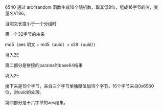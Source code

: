 6540 通过 arc4random 函数生成16个随机数，取其低8位，组成16字节的IV，变量名V186。



当明文长度小于一个分组时

第一个32字节的由来

md5（aes 明文 + md5（uuid）+ x29（uuid））

填入2E

第二部分是拼接的params的base64结果

填入2E

接下来是19个字节，来自三个字节单独赋值加16个字节，16个字节来自0x6560位，对uuid的处理。

第四部分是十六字节的aes结果。



